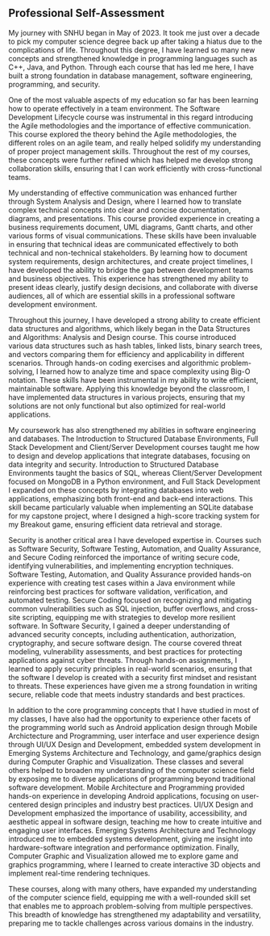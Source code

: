 ## Professional Self-Assessment
My journey with SNHU began in May of 2023. It took me just over a decade to pick my computer science degree back up after taking a hiatus due to the complications of life. Throughout this degree, I have learned so many new concepts and strengthened knowledge in programming languages such as C++, Java, and Python. Through each course that has led me here, I have built a strong foundation in database management, software engineering, programming, and security.

One of the most valuable aspects of my education so far has been learning how to operate effectively in a team environment. The Software Development Lifecycle course was instrumental in this regard introducing the Agile methodologies and the importance of effective communication. This course explored the theory behind the Agile methodologies, the different roles on an agile team, and really helped solidify my understanding of proper project management skills. Throughout the rest of my courses, these concepts were further refined which has helped me develop strong collaboration skills, ensuring that I can work efficiently with cross-functional teams.

My understanding of effective communication was enhanced further through System Analysis and Design, where I learned how to translate complex technical concepts into clear and concise documentation, diagrams, and presentations. This course provided experience in creating a business requirements document, UML diagrams, Gantt charts, and other various forms of visual communications. These skills have been invaluable in ensuring that technical ideas are communicated effectively to both technical and non-technical stakeholders. By learning how to document system requirements, design architectures, and create project timelines, I have developed the ability to bridge the gap between development teams and business objectives. This experience has strengthened my ability to present ideas clearly, justify design decisions, and collaborate with diverse audiences, all of which are essential skills in a professional software development environment.

Throughout this journey, I have developed a strong ability to create efficient data structures and algorithms, which likely began in the Data Structures and Algorithms: Analysis and Design course. This course introduced various data structures such as hash tables, linked lists, binary search trees, and vectors comparing them for efficiency and applicability in different scenarios. Through hands-on coding exercises and algorithmic problem-solving, I learned how to analyze time and space complexity using Big-O notation. These skills have been instrumental in my ability to write efficient, maintainable software. Applying this knowledge beyond the classroom, I have implemented data structures in various projects, ensuring that my solutions are not only functional but also optimized for real-world applications.

My coursework has also strengthened my abilities in software engineering and databases. The Introduction to Structured Database Environments, Full Stack Development and Client/Server Development courses taught me how to design and develop applications that integrate databases, focusing on data integrity and security. Introduction to Structured Database Environments taught the basics of SQL, whereas Client/Server Development focused on MongoDB in a Python environment, and Full Stack Development I expanded on these concepts by integrating databases into web applications, emphasizing both front-end and back-end interactions.  This skill became particularly valuable when implementing an SQLite database for my capstone project, where I designed a high-score tracking system for my Breakout game, ensuring efficient data retrieval and storage.

Security is another critical area I have developed expertise in. Courses such as Software Security, Software Testing, Automation, and Quality Assurance, and Secure Coding reinforced the importance of writing secure code, identifying vulnerabilities, and implementing encryption techniques. Software Testing, Automation, and Quality Assurance provided hands-on experience with creating test cases within a Java environment while reinforcing best practices for software validation, verification, and automated testing. Secure Coding focused on recognizing and mitigating common vulnerabilities such as SQL injection, buffer overflows, and cross-site scripting, equipping me with strategies to develop more resilient software. In Software Security, I gained a deeper understanding of advanced security concepts, including authentication, authorization, cryptography, and secure software design. The course covered threat modeling, vulnerability assessments, and best practices for protecting applications against cyber threats. Through hands-on assignments, I learned to apply security principles in real-world scenarios, ensuring that the software I develop is created with a security first mindset and resistant to threats. These experiences have given me a strong foundation in writing secure, reliable code that meets industry standards and best practices.

In addition to the core programming concepts that I have studied in most of my classes, I have also had the opportunity to experience other facets of the programming world such as Android application design through Mobile Archictecture and Programming, user interface and user experience design through UI/UX Design and Development, embedded system development in Emerging Systems Architecture and Technology, and game/graphics design during Computer Graphic and Visualization. These classes and several others helped to broaden my understanding of the computer science field by exposing me to diverse applications of programming beyond traditional software development. Mobile Architecture and Programming provided hands-on experience in developing Android applications, focusing on user-centered design principles and industry best practices. UI/UX Design and Development emphasized the importance of usability, accessibility, and aesthetic appeal in software design, teaching me how to create intuitive and engaging user interfaces. Emerging Systems Architecture and Technology introduced me to embedded systems development, giving me insight into hardware-software integration and performance optimization. Finally, Computer Graphic and Visualization allowed me to explore game and graphics programming, where I learned to create interactive 3D objects and implement real-time rendering techniques.

These courses, along with many others, have expanded my understanding of the computer science field, equipping me with a well-rounded skill set that enables me to approach problem-solving from multiple perspectives. This breadth of knowledge has strengthened my adaptability and versatility, preparing me to tackle challenges across various domains in the industry.
